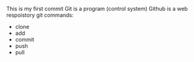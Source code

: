 This is my first commit
Git is a program (control system)
Github is a web respoistory 
git commands:
* clone
* add
* commit
* push
* pull 
